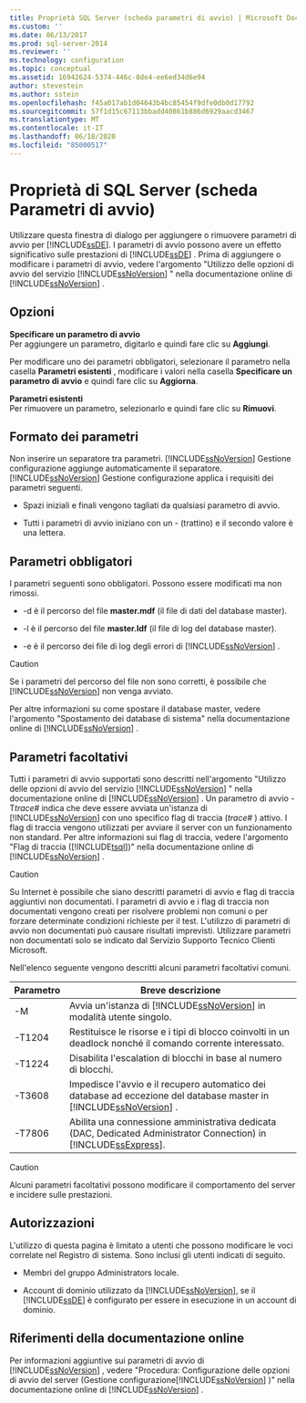 ```yaml
---
title: Proprietà SQL Server (scheda parametri di avvio) | Microsoft Docs
ms.custom: ''
ms.date: 06/13/2017
ms.prod: sql-server-2014
ms.reviewer: ''
ms.technology: configuration
ms.topic: conceptual
ms.assetid: 16942624-5374-446c-8de4-ee6ed34d6e94
author: stevestein
ms.author: sstein
ms.openlocfilehash: f45a017ab1d04643b4bc85454f9dfe0db0d17792
ms.sourcegitcommit: 57f1d15c67113bbadd40861b886d6929aacd3467
ms.translationtype: MT
ms.contentlocale: it-IT
ms.lasthandoff: 06/18/2020
ms.locfileid: "85000517"
---
```

# <a name="sql-server-properties-startup-parameters-tab"></a>Proprietà di SQL Server (scheda Parametri di avvio)
  Utilizzare questa finestra di dialogo per aggiungere o rimuovere parametri di avvio per [!INCLUDE[ssDE](../../includes/ssde-md.md)]. I parametri di avvio possono avere un effetto significativo sulle prestazioni di [!INCLUDE[ssDE](../../includes/ssde-md.md)] . Prima di aggiungere o modificare i parametri di avvio, vedere l'argomento "Utilizzo delle opzioni di avvio del servizio [!INCLUDE[ssNoVersion](../../includes/ssnoversion-md.md)] " nella documentazione online di [!INCLUDE[ssNoVersion](../../includes/ssnoversion-md.md)] .  
  
## <a name="options"></a>Opzioni  
 **Specificare un parametro di avvio**  
 Per aggiungere un parametro, digitarlo e quindi fare clic su **Aggiungi**.  
  
 Per modificare uno dei parametri obbligatori, selezionare il parametro nella casella **Parametri esistenti** , modificare i valori nella casella **Specificare un parametro di avvio** e quindi fare clic su **Aggiorna**.  
  
 **Parametri esistenti**  
 Per rimuovere un parametro, selezionarlo e quindi fare clic su **Rimuovi**.  
  
## <a name="parameter-format"></a>Formato dei parametri  
 Non inserire un separatore tra parametri. [!INCLUDE[ssNoVersion](../../includes/ssnoversion-md.md)] Gestione configurazione aggiunge automaticamente il separatore. [!INCLUDE[ssNoVersion](../../includes/ssnoversion-md.md)] Gestione configurazione applica i requisiti dei parametri seguenti.  
  
-   Spazi iniziali e finali vengono tagliati da qualsiasi parametro di avvio.  
  
-   Tutti i parametri di avvio iniziano con un - (trattino) e il secondo valore è una lettera.  
  
## <a name="required-parameters"></a>Parametri obbligatori  
 I parametri seguenti sono obbligatori. Possono essere modificati ma non rimossi.  
  
-   -d è il percorso del file **master.mdf** (il file di dati del database master).  
  
-   -l è il percorso del file **master.ldf** (il file di log del database master).  
  
-   -e è il percorso dei file di log degli errori di [!INCLUDE[ssNoVersion](../../includes/ssnoversion-md.md)] .  
  
> [!CAUTION]  
>  Se i parametri del percorso del file non sono corretti, è possibile che [!INCLUDE[ssNoVersion](../../includes/ssnoversion-md.md)] non venga avviato.  
  
 Per altre informazioni su come spostare il database master, vedere l'argomento "Spostamento dei database di sistema" nella documentazione online di [!INCLUDE[ssNoVersion](../../includes/ssnoversion-md.md)] .  
  
## <a name="optional-parameters"></a>Parametri facoltativi  
 Tutti i parametri di avvio supportati sono descritti nell'argomento "Utilizzo delle opzioni di avvio del servizio [!INCLUDE[ssNoVersion](../../includes/ssnoversion-md.md)] " nella documentazione online di [!INCLUDE[ssNoVersion](../../includes/ssnoversion-md.md)] . Un parametro di avvio -T*trace#* indica che deve essere avviata un'istanza di [!INCLUDE[ssNoVersion](../../includes/ssnoversion-md.md)] con uno specifico flag di traccia (*trace#* ) attivo. I flag di traccia vengono utilizzati per avviare il server con un funzionamento non standard. Per altre informazioni sui flag di traccia, vedere l'argomento "Flag di traccia ([!INCLUDE[tsql](../../includes/tsql-md.md)])" nella documentazione online di [!INCLUDE[ssNoVersion](../../includes/ssnoversion-md.md)] .  
  
> [!CAUTION]  
>  Su Internet è possibile che siano descritti parametri di avvio e flag di traccia aggiuntivi non documentati. I parametri di avvio e i flag di traccia non documentati vengono creati per risolvere problemi non comuni o per forzare determinate condizioni richieste per il test. L'utilizzo di parametri di avvio non documentati può causare risultati imprevisti. Utilizzare parametri non documentati solo se indicato dal Servizio Supporto Tecnico Clienti Microsoft.  
  
 Nell'elenco seguente vengono descritti alcuni parametri facoltativi comuni.  
  
|Parametro|Breve descrizione|  
|---------------|-----------------------|  
|-M|Avvia un'istanza di [!INCLUDE[ssNoVersion](../../includes/ssnoversion-md.md)] in modalità utente singolo.|  
|-T1204|Restituisce le risorse e i tipi di blocco coinvolti in un deadlock nonché il comando corrente interessato.|  
|-T1224|Disabilita l'escalation di blocchi in base al numero di blocchi.|  
|-T3608|Impedisce l'avvio e il recupero automatico dei database ad eccezione del database master in [!INCLUDE[ssNoVersion](../../includes/ssnoversion-md.md)] .|  
|-T7806|Abilita una connessione amministrativa dedicata (DAC, Dedicated Administrator Connection) in [!INCLUDE[ssExpress](../../includes/ssexpress-md.md)].|  
  
> [!CAUTION]  
>  Alcuni parametri facoltativi possono modificare il comportamento del server e incidere sulle prestazioni.  
  
## <a name="permissions"></a>Autorizzazioni  
 L'utilizzo di questa pagina è limitato a utenti che possono modificare le voci correlate nel Registro di sistema. Sono inclusi gli utenti indicati di seguito.  
  
-   Membri del gruppo Administrators locale.  
  
-   Account di dominio utilizzato da [!INCLUDE[ssNoVersion](../../includes/ssnoversion-md.md)], se il [!INCLUDE[ssDE](../../includes/ssde-md.md)] è configurato per essere in esecuzione in un account di dominio.  
  
## <a name="books-online-references"></a>Riferimenti della documentazione online  
 Per informazioni aggiuntive sui parametri di avvio di [!INCLUDE[ssNoVersion](../../includes/ssnoversion-md.md)] , vedere "Procedura: Configurazione delle opzioni di avvio del server (Gestione configurazione[!INCLUDE[ssNoVersion](../../includes/ssnoversion-md.md)] )" nella documentazione online di [!INCLUDE[ssNoVersion](../../includes/ssnoversion-md.md)] .  
  
  
